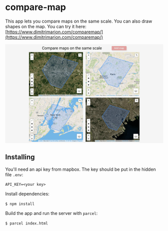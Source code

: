 # compare-map

This app lets you compare maps on the same scale. You can also draw shapes on the map. You can try it here: [https://www.dimitrimarion.com/comparemap/](https://www.dimitrimarion.com/comparemap/)

![Image of Yaktocat](images/screen-map.png)

## Installing

You'll need an api key from mapbox. The key should be put in the hidden file `.env`:
```
API_KEY=<your key>
```
Install dependencies:

```$ npm install```

Build the app and run the server with `parcel`:

`$ parcel index.html`
